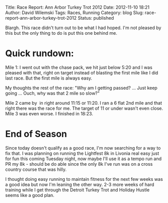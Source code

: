 Title: Race Report: Ann Arbor Turkey Trot 2012
Date: 2012-11-10 18:21
Author: David Wilemski
Tags: Races, Running
Category: blog
Slug: race-report-ann-arbor-turkey-trot-2012
Status: published

Blargh. This race didn't turn out to be what I had hoped. I'm not
pleased by this but the only thing to do is put this one behind me.

# Quick rundown:

Mile 1: I went out with the chase pack, we hit just below 5:20 and I was
pleased with that, right on target instead of blasting the first mile
like I did last race. But the first mile is always easy.

My thoughts the rest of the race: "Why am I getting passed? ... Just
keep going ... Ouch, why was that 2 mile so slow?"

Mile 2 came by  in right around 11:15 or 11:20. I ran a 6 flat 2nd mile
and that right there was the race for me. The target of 11 or under
wasn't even close. Mile 3 was even worse. I finished in 18:23.

# End of Season

Since today doesn't qualify as a good race, I'm now searching for a way
to fix that. I was planning on running the Lightfest 8k in Livonia real
easy just for fun this coming Tuesday night, now maybe I'll use it as a
tempo run and PR my 8k - should be do able since the only 8k I've run
was on a cross country course that was hilly.

I thought doing easy running to maintain fitness for the next few weeks
was a good idea but now I'm leaning the other way. 2-3 more weeks of
hard training while I get through the Detroit Turkey Trot and Holiday
Hustle seems like a good plan.
